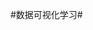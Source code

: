 <!--
 * @Author: your name
 * @Date: 2021-06-15 14:35:47
 * @LastEditTime: 2021-06-15 14:36:36
 * @LastEditors: Please set LastEditors
 * @Description: In User Settings Edit
 * @FilePath: /Data visualization/README.md
-->
#数据可视化学习#